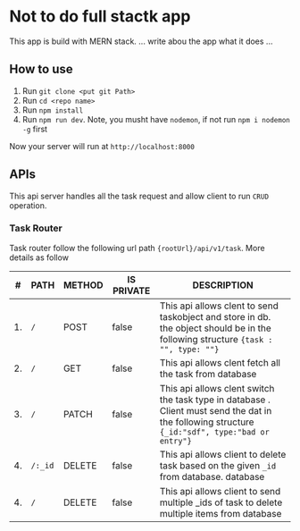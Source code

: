 # Not to do full stactk app

This app is build with MERN stack.
... write abou the app what it does ...

## How to use

1. Run `git clone <put git Path>`
2. Run `cd <repo name>`
3. Run `npm install`
4. Run `npm run dev`. Note, you musht have `nodemon`, if not run `npm i nodemon -g` first

Now your server will run at `http://localhost:8000`

## APIs

This api server handles all the task request and allow client to run `CRUD` operation.

### Task Router

Task router follow the following url path `{rootUrl}/api/v1/task`. More details as follow

| #   | PATH    | METHOD | IS PRIVATE | DESCRIPTION                                                                                                                                     |
| --- | ------- | ------ | ---------- | ----------------------------------------------------------------------------------------------------------------------------------------------- |
| 1.  | `/`     | POST   | false      | This api allows clent to send taskobject and store in db. the object should be in the following structure `{task : "", type: ""}`               |
| 2.  | `/`     | GET    | false      | This api allows clent fetch all the task from database                                                                                          |
| 3.  | `/`     | PATCH  | false      | This api allows clent switch the task type in database . Client must send the dat in the following structure `{_id:"sdf", type:"bad or entry"}` |
| 4.  | `/:_id` | DELETE | false      | This api allows client to delete task based on the given `_id ` from database. database                                                         |
| 4.  | `/`     | DELETE | false      | This api allows client to send multiple \_ids of task to delete multiple items from database                                                    |
